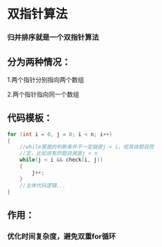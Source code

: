 # 双指针算法
### 归并排序就是一个双指针算法
## 分为两种情况：
1.两个指针分别指向两个数组

2.两个指针指向同一个数组
## 代码模板：
```cpp
for (int i = 0, j = 0; i < n; i++)
{
    //while里面的判断条件不一定就是j < i，视具体题目而
    //定，比如说有的题目就是j < n
    while(j < i && check(i, j))
    {
        j++;
    }
    //主体代码逻辑...
}
```
## 作用：
### 优化时间复杂度，避免双重for循环